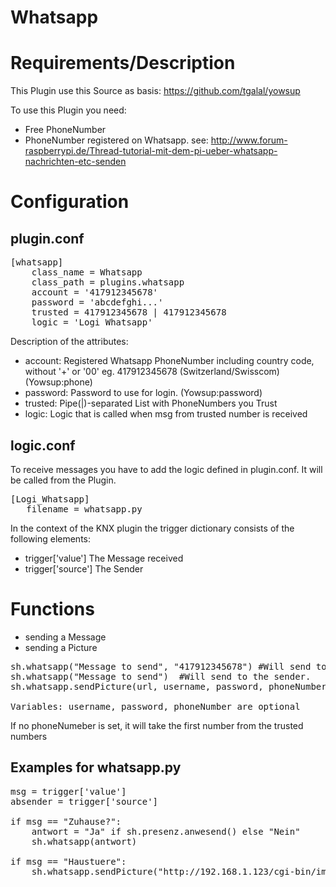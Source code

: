 # Whatsapp

# Requirements/Description

This Plugin use this Source as basis: https://github.com/tgalal/yowsup

To use this Plugin you need:
* Free PhoneNumber
* PhoneNumber registered on Whatsapp. see: http://www.forum-raspberrypi.de/Thread-tutorial-mit-dem-pi-ueber-whatsapp-nachrichten-etc-senden

# Configuration

## plugin.conf

<pre>
[whatsapp]
	class_name = Whatsapp
	class_path = plugins.whatsapp
	account = '417912345678'
	password = 'abcdefghi...'
	trusted = 417912345678 | 417912345678 
	logic = 'Logi_Whatsapp'
</pre>

Description of the attributes:

* account: Registered Whatsapp PhoneNumber including country code, without '+' or '00' eg. 417912345678 (Switzerland/Swisscom) (Yowsup:phone)
* password: Password to use for login. (Yowsup:password)
* trusted: Pipe(|)-separated List with PhoneNumbers you Trust
* logic: Logic that is called when msg from trusted number is received

## logic.conf
To receive messages you have to add the logic defined in plugin.conf. It will be called from the Plugin.
<pre>
[Logi_Whatsapp]
   filename = whatsapp.py 
</pre>

In the context of the KNX plugin the trigger dictionary consists of the following elements:
* trigger['value']    The Message received
* trigger['source']   The Sender 

# Functions
* sending a Message
* sending a Picture

<pre>
sh.whatsapp("Message to send", "417912345678") #Will send to a explicite PhoneNumber.
sh.whatsapp("Message to send")  #Will send to the sender.
sh.whatsapp.sendPicture(url, username, password, phoneNumber)

Variables: username, password, phoneNumber are optional
</pre>
If no phoneNumeber is set, it will take the first number from the trusted numbers


## Examples for whatsapp.py
<pre>
msg = trigger['value']
absender = trigger['source']

if msg == "Zuhause?":
    antwort = "Ja" if sh.presenz.anwesend() else "Nein"
    sh.whatsapp(antwort)

if msg == "Haustuere":
    sh.whatsapp.sendPicture("http://192.168.1.123/cgi-bin/image.jpg") 


</pre>
